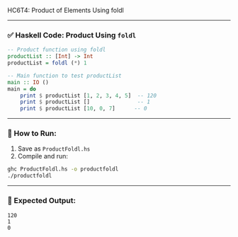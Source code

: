 HC6T4: Product of Elements Using foldl

---

### ✅ Haskell Code: Product Using `foldl`

```haskell
-- Product function using foldl
productList :: [Int] -> Int
productList = foldl (*) 1

-- Main function to test productList
main :: IO ()
main = do
    print $ productList [1, 2, 3, 4, 5]  -- 120
    print $ productList []               -- 1
    print $ productList [10, 0, 7]      -- 0
```

---

### 🏃 How to Run:

1. Save as `ProductFoldl.hs`
2. Compile and run:

```bash
ghc ProductFoldl.hs -o productfoldl
./productfoldl
```

---

### 🧾 Expected Output:

```
120
1
0
```
